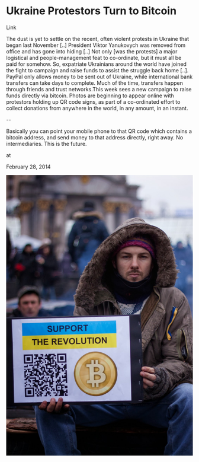 # Ukraine Protestors Turn to Bitcoin




Link

The dust is yet to settle on the recent, often violent protests in Ukraine that began last November [..] President Viktor Yanukovych was removed from office and has gone into hiding [..] Not only [was the protests] a major logistical and people-management feat to co-ordinate, but it must all be paid for somehow. So, expatriate Ukrainians around the world have joined the fight to campaign and raise funds to assist the struggle back home [..]. PayPal only allows money to be sent out of Ukraine, while international bank transfers can take days to complete. Much of the time, transfers happen through friends and trust networks.This week sees a new campaign to raise funds directly via bitcoin. Photos are beginning to appear online with protestors holding up QR code signs, as part of a co-ordinated effort to collect donations from anywhere in the world, in any amount, in an instant.

--

Basically you can point your mobile phone to that QR code which contains a bitcoin address, and send money to that address directly, right away. No intermediaries. This is the future. 







at

February 28, 2014















![](IMG_7138-copy.jpg)
